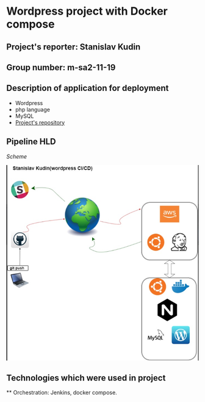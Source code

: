 # Wordpress project with Docker compose

## Project's reporter: Stanislav Kudin

## Group number: m-sa2-11-19

## Description of application for deployment

* Wordpress
* php language
* MySQL
* [Project's repository](https://github.com/Wikingst13/Project_WP.git)

## Pipeline HLD
*Scheme*

![alt text](https://github.com/Wikingst13/Project_WP/blob/master/Wordpress.jpg)

## Technologies which were used in project
** Orchestration: Jenkins, docker compose.


